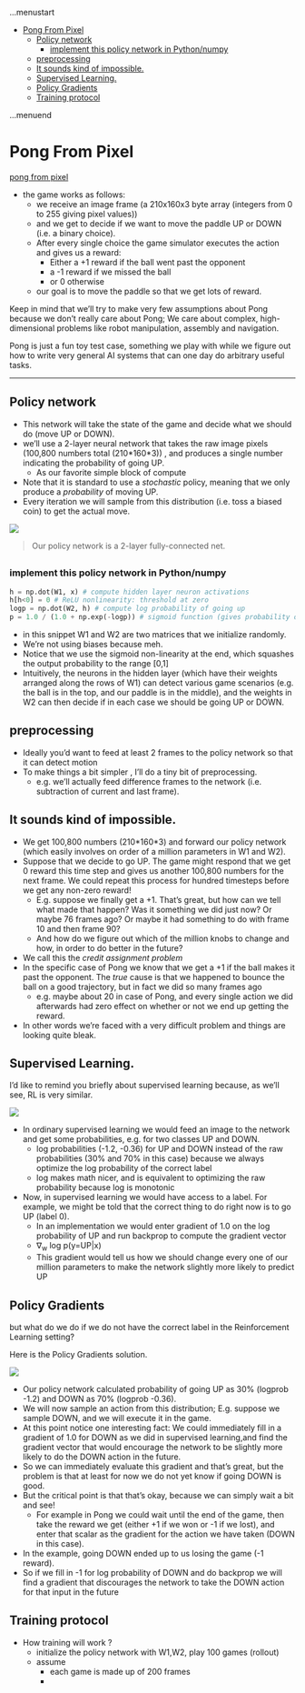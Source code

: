 ...menustart

 - [Pong From Pixel](#14c8bcab6d8cbd9dd30f671937d1930e)
     - [Policy network](#c8ec2431da786d1805ac35666846a034)
         - [implement this policy network in Python/numpy](#8527e311e4e8e7b217e4eb3df745bacf)
     - [preprocessing](#4da478b2dea92208e1212e4dfc88e520)
     - [It sounds kind of impossible.](#ba0a2315087f7fb29261db63e3183a76)
     - [Supervised Learning.](#43db94d830cd7723a6d7a21a311d9bf4)
     - [Policy Gradients](#6c11e2dd65ad60a6dd6cf3a2be08fa0c)
     - [Training protocol](#abc3a1be8d17524478c2cc2d1399fe32)

...menuend


<h2 id="14c8bcab6d8cbd9dd30f671937d1930e"></h2>

# Pong From Pixel 

[pong from pixel](http://karpathy.github.io/2016/05/31/rl/)

 - the game works as follows:
    - we receive an image frame (a 210x160x3 byte array (integers from 0 to 255 giving pixel values)) 
    - and we get to decide if we want to move the paddle UP or DOWN (i.e. a binary choice). 
    - After every single choice the game simulator executes the action and gives us a reward: 
        - Either a +1 reward if the ball went past the opponent
        - a -1 reward if we missed the ball
        - or 0 otherwise
    - our goal is to move the paddle so that we get lots of reward.

Keep in mind that we’ll try to make very few assumptions about Pong because we  don’t really care about Pong; We care about complex, high-dimensional problems like robot manipulation, assembly and navigation.

Pong is just a fun toy test case, something we play with while we figure out how to write very general AI systems that can one day do arbitrary useful tasks.

---

<h2 id="c8ec2431da786d1805ac35666846a034"></h2>

## Policy network

 - This network will take the state of the game and decide what we should do (move UP or DOWN). 
 - we’ll use a 2-layer neural network that takes the raw image pixels (100,800 numbers total (210\*160\*3)) , and produces a single number indicating the probability of going UP. 
    - As our favorite simple block of compute
 - Note that it is standard to use a *stochastic* policy, meaning that we only produce a *probability* of moving UP.
 - Every iteration we will sample from this distribution (i.e. toss a biased coin) to get the actual move. 


![](../imgs/pong_policy_2layer_network.png)

> Our policy network is a 2-layer fully-connected net.

<h2 id="8527e311e4e8e7b217e4eb3df745bacf"></h2>

### implement this policy network in Python/numpy

```python
h = np.dot(W1, x) # compute hidden layer neuron activations
h[h<0] = 0 # ReLU nonlinearity: threshold at zero
logp = np.dot(W2, h) # compute log probability of going up
p = 1.0 / (1.0 + np.exp(-logp)) # sigmoid function (gives probability of going up)>]
```

 - in this snippet W1 and W2 are two matrices that we initialize randomly. 
 - We’re not using biases because meh.
 - Notice that we use the sigmoid non-linearity at the end, which squashes the output probability to the range [0,1]
 - Intuitively, the neurons in the hidden layer (which have their weights arranged along the rows of W1) can detect various game scenarios (e.g. the ball is in the top, and our paddle is in the middle), and the weights in W2 can then decide if in each case we should be going UP or DOWN. 

<h2 id="4da478b2dea92208e1212e4dfc88e520"></h2>

## preprocessing

 - Ideally you’d want to feed at least 2 frames to the policy network so that it can detect motion
 - To make things a bit simpler , I’ll do a tiny bit of preprocessing. 
    - e.g. we’ll actually feed difference frames to the network (i.e. subtraction of current and last frame).

<h2 id="ba0a2315087f7fb29261db63e3183a76"></h2>

## It sounds kind of impossible.

 - We get 100,800 numbers (210\*160\*3) and forward our policy network (which easily involves on order of a million parameters in W1 and W2). 
 - Suppose that we decide to go UP. The game might respond that we get 0 reward this time step and gives us another 100,800 numbers for the next frame. We could repeat this process for hundred timesteps before we get any non-zero reward!
    - E.g. suppose we finally get a +1. That’s great, but how can we tell what made that happen? Was it something we did just now? Or maybe 76 frames ago? Or maybe it had something to do with frame 10 and then frame 90? 
    - And how do we figure out which of the million knobs to change and how, in order to do better in the future? 
 - We call this the *credit assignment problem*
 - In the specific case of Pong we know that we get a +1 if the ball makes it past the opponent. The *true* cause is that we happened to bounce the ball on a good trajectory, but in fact we did so many frames ago 
    - e.g. maybe about 20 in case of Pong, and every single action we did afterwards had zero effect on whether or not we end up getting the reward.
 - In other words we’re faced with a very difficult problem and things are looking quite bleak.

<h2 id="43db94d830cd7723a6d7a21a311d9bf4"></h2>

## Supervised Learning. 

I’d like to remind you briefly about supervised learning because, as we’ll see, RL is very similar. 

![](../imgs/pong_supervised_learning.png)

 - In ordinary supervised learning we would feed an image to the network and get some probabilities,  e.g. for two classes UP and DOWN.
    - log probabilities (-1.2, -0.36) for UP and DOWN instead of the raw probabilities (30% and 70% in this case) because we always optimize the log probability of the correct label
    - log makes math nicer, and is equivalent to optimizing the raw probability because log is monotonic
 - Now, in supervised learning we would have access to a label. For example, we might be told that the correct thing to do right now is to go UP (label 0). 
    - In an implementation we would enter gradient of 1.0 on the log probability of UP and run backprop to compute the gradient vector 
    - ∇<sub>w</sub> log p(y=UP|x)
    - This gradient would tell us how we should change every one of our million parameters to make the network slightly more likely to predict UP
  

<h2 id="6c11e2dd65ad60a6dd6cf3a2be08fa0c"></h2>

## Policy Gradients

but what do we do if we do not have the correct label in the Reinforcement Learning setting?

Here is the Policy Gradients solution.

![](../imgs/Pong_rl_policyGradients.png)

 - Our policy network calculated probability of going UP as 30% (logprob -1.2) and DOWN as 70% (logprob -0.36).
 - We will now sample an action from this distribution; E.g. suppose we sample DOWN, and we will execute it in the game. 
 - At this point notice one interesting fact: We could immediately fill in a gradient of 1.0 for DOWN as we did in supervised learning,and find the gradient vector that would encourage the network to be slightly more likely to do the DOWN action in the future.
 - So we can immediately evaluate this gradient and that’s great, but the problem is that at least for now we do not yet know if going DOWN is good.
 - But the critical point is that that’s okay, because we can simply wait a bit and see! 
    - For example in Pong we could wait until the end of the game, then take the reward we get (either +1 if we won or -1 if we lost), and enter that scalar as the gradient for the action we have taken (DOWN in this case). 
 - In the example, going DOWN ended up to us losing the game (-1 reward).
 - So if we fill in -1 for log probability of DOWN and do backprop we will find a gradient that discourages the network to take the DOWN action for that input in the future

<h2 id="abc3a1be8d17524478c2cc2d1399fe32"></h2>

## Training protocol

 - How training will work ?
    - initialize the policy network with W1,W2, play 100 games (rollout)
    - assume
        - each game is made up of 200 frames
        - 


















